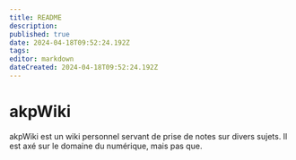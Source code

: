 ```yaml
---
title: README
description: 
published: true
date: 2024-04-18T09:52:24.192Z
tags: 
editor: markdown
dateCreated: 2024-04-18T09:52:24.192Z
---
```


# akpWiki

akpWiki est un wiki personnel servant de prise de notes sur divers sujets. Il est axé sur le domaine du numérique, mais pas que.
